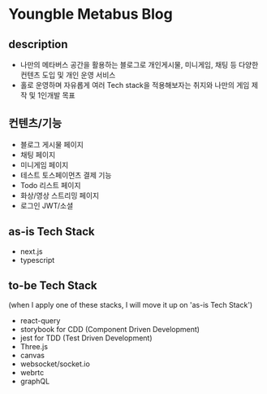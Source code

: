 # Youngble Metabus Blog

## description

- 나만의 메타버스 공간을 활용하는 블로그로 개인게시물, 미니게임, 채팅 등 다양한 컨텐츠 도입 및 개인 운영 서비스
- 홀로 운영하며 자유롭게 여러 Tech stack을 적용해보자는 취지와 나만의 게임 제작 및 1인개발 목표

## 컨텐츠/기능

- 블로그 게시물 페이지
- 채팅 페이지
- 미니게임 페이지
- 테스트 토스페이먼츠 결제 기능
- Todo 리스트 페이지
- 화상/영상 스트리밍 페이지
- 로그인 JWT/소셜

## as-is Tech Stack

- next.js
- typescript

## to-be Tech Stack

(when I apply one of these stacks, I will move it up on 'as-is Tech Stack')

- react-query
- storybook for CDD (Component Driven Development)
- jest for TDD (Test Driven Development)
- Three.js
- canvas
- websocket/socket.io
- webrtc
- graphQL
